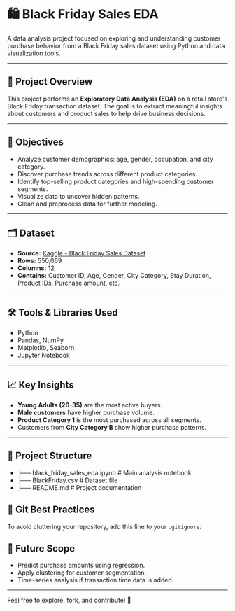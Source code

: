 # 🛍️ Black Friday Sales EDA

A data analysis project focused on exploring and understanding customer purchase behavior from a Black Friday sales dataset using Python and data visualization tools.

---

## 📌 Project Overview

This project performs an **Exploratory Data Analysis (EDA)** on a retail store's Black Friday transaction dataset. The goal is to extract meaningful insights about customers and product sales to help drive business decisions.

---

## 🎯 Objectives

- Analyze customer demographics: age, gender, occupation, and city category.
- Discover purchase trends across different product categories.
- Identify top-selling product categories and high-spending customer segments.
- Visualize data to uncover hidden patterns.
- Clean and preprocess data for further modeling.

---

## 🗂️ Dataset

- **Source:** [Kaggle - Black Friday Sales Dataset](https://www.kaggle.com/datasets/sdolezel/black-friday)
- **Rows:** 550,069
- **Columns:** 12  
- **Contains:** Customer ID, Age, Gender, City Category, Stay Duration, Product IDs, Purchase amount, etc.

---

## 🛠️ Tools & Libraries Used

- Python  
- Pandas, NumPy  
- Matplotlib, Seaborn  
- Jupyter Notebook  

---

## 📈 Key Insights

- **Young Adults (26-35)** are the most active buyers.
- **Male customers** have higher purchase volume.
- **Product Category 1** is the most purchased across all segments.
- Customers from **City Category B** show higher purchase patterns.

---

## 📂 Project Structure
- ├── black_friday_sales_eda.ipynb # Main analysis notebook 
- ├── BlackFriday.csv # Dataset file 
- ├── README.md # Project documentation

## 🚫 Git Best Practices

To avoid cluttering your repository, add this line to your `.gitignore`:

## 🚀 Future Scope

- Predict purchase amounts using regression.
- Apply clustering for customer segmentation.
- Time-series analysis if transaction time data is added.

---

Feel free to explore, fork, and contribute! 🤝

